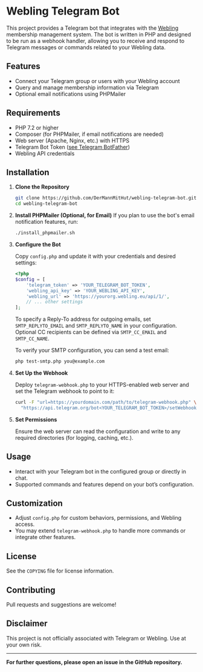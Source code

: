 # Webling Telegram Bot

This project provides a Telegram bot that integrates with the [Webling](https://www.webling.eu/) membership management system. The bot is written in PHP and designed to be run as a webhook handler, allowing you to receive and respond to Telegram messages or commands related to your Webling data.

## Features

- Connect your Telegram group or users with your Webling account
- Query and manage membership information via Telegram
- Optional email notifications using PHPMailer

## Requirements

- PHP 7.2 or higher
- Composer (for PHPMailer, if email notifications are needed)
- Web server (Apache, Nginx, etc.) with HTTPS
- Telegram Bot Token ([see Telegram BotFather](https://core.telegram.org/bots#6-botfather))
- Webling API credentials

## Installation

1. **Clone the Repository**
    ```bash
    git clone https://github.com/DerMannMitHut/webling-telegram-bot.git
    cd webling-telegram-bot
    ```

2. **Install PHPMailer (Optional, for Email)**
    If you plan to use the bot's email notification features, run:
    ```bash
    ./install_phpmailer.sh
    ```

3. **Configure the Bot**

    Copy `config.php` and update it with your credentials and desired settings:
    ```php
    <?php
    $config = [
        'telegram_token' => 'YOUR_TELEGRAM_BOT_TOKEN',
        'webling_api_key' => 'YOUR_WEBLING_API_KEY',
        'webling_url' => 'https://yourorg.webling.eu/api/1/',
        // ... other settings
    ];
    ```

    To specify a Reply-To address for outgoing emails, set `SMTP_REPLYTO_EMAIL`
    and `SMTP_REPLYTO_NAME` in your configuration. Optional CC recipients can be
    defined via `SMTP_CC_EMAIL` and `SMTP_CC_NAME`.

    To verify your SMTP configuration, you can send a test email:

    ```bash
    php test-smtp.php you@example.com
    ```

4. **Set Up the Webhook**

    Deploy `telegram-webhook.php` to your HTTPS-enabled web server and set the Telegram webhook to point to it:

    ```bash
    curl -F "url=https://yourdomain.com/path/to/telegram-webhook.php" \
      "https://api.telegram.org/bot<YOUR_TELEGRAM_BOT_TOKEN>/setWebhook"
    ```

5. **Set Permissions**

    Ensure the web server can read the configuration and write to any required directories (for logging, caching, etc.).

## Usage

- Interact with your Telegram bot in the configured group or directly in chat.
- Supported commands and features depend on your bot’s configuration.

## Customization

- Adjust `config.php` for custom behaviors, permissions, and Webling access.
- You may extend `telegram-webhook.php` to handle more commands or integrate other features.

## License

See the `COPYING` file for license information.

## Contributing

Pull requests and suggestions are welcome!

## Disclaimer

This project is not officially associated with Telegram or Webling. Use at your own risk.

---

**For further questions, please open an issue in the GitHub repository.**
